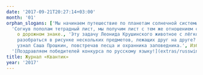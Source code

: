 ```yaml
---
date: '2017-09-21T20:27:14+03:00'
month: '01'
orphan_slogans: ['Мы начинаем путешествие по планетам солнечной системы: меркурий. [Видео-иллюстрация к статье](extras/mercury.gif).',
  'Согнув пополам тетрадный лист, мы получим лист с тем же отношением сторон. Какому числу равно это отношение?', Задача-картинка
    о дорожном знаке., 'Эту задачу Леонида Крушинского животное с лёгкостью решит, если умеет преследовать добычу.', 'Как
    разобраться в рисунке нескольких предметов, лежащих друг на друге?', 'Какая из трёх историй – грубая ложь?', 'О том, что
    узнал Саша Прошкин, повстречав песца и охранника заповедника.', Избранные задачи прошедшего турнира имени М. В. Ломоносова.,
  '[Поздравляем победителей конкурса по русскому языку!](extras/russwinners2016.pdf)', Задача-картинка о замороженных котлетах]
title: Журнал «Квантик»
year: '2017'
---
```

